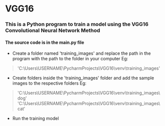 # VGG16
### This is a Python program to train a model using the VGG16 Convolutional Neural Network Method
#### The source code is in the main.py file
* Create a folder named 'training_images' and replace the path in the program with the path to the folder in your computer
 Eg: 
 > 'C:\Users\USERNAME\PycharmProjects\VGG16\venv\training_images'
* Create folders inside the 'training_images' folder and add the sample images to the respective folders
Eg:
> 'C:\Users\USERNAME\PycharmProjects\VGG16\venv\training_images\dog'
> 'C:\Users\USERNAME\PycharmProjects\VGG16\venv\training_images\cat'
* Run the training model
